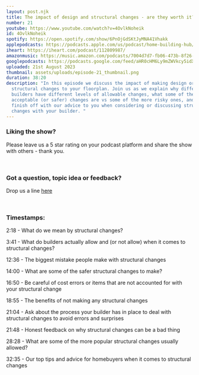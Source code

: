 ```yaml
---
layout: post.njk
title: The impact of design and structural changes - are they worth it?
number: 21
youtube: https://www.youtube.com/watch?v=4OvlkNoheik
id: 4OvlkNoheik
spotify: https://open.spotify.com/show/6PnOjGdSKtJyMNA41Vhakk
applepodcasts: https://podcasts.apple.com/us/podcast/home-building-hub/id1681936589
iheart: https://iheart.com/podcast/112809987/
amazonmusic: https://music.amazon.com/podcasts/7004d7d7-fb06-473b-8f26-8ce9992cac11
googlepodcasts: https://podcasts.google.com/feed/aHR0cHM6Ly9mZWVkcy5idXp6c3Byb3V0LmNvbS8yMTM5MTU1LnJzcw==
uploaded: 21st August 2023
thumbnail: assets/uploads/episode-21_thumbnail.png
duration: 38:20
description: "In this episode we discuss the impact of making design or
  structural changes to your floorplan. Join us as we explain why different
  builders have different levels of allowable changes, what some of the more
  acceptable (or safer) changes are vs some of the more risky ones, and we
  finish off with our advice to you when considering or discussing structural
  changes with your builder. "
---
```

### Liking the show?

Please leave us a 5 star rating on your podcast platform and share the show with others - thank you.

<br>

### Got a question, topic idea or feedback?

Drop us a line <a href="/contact" id="contact-us" target="_blank">here</a>

<br>

### Timestamps:

2:18 - What do we mean by structural changes? 

3:41 - What do builders actually allow and (or not allow) when it comes to structural changes?

12:36 - The biggest mistake people make with structural changes

14:00 - What are some of the safer structural changes to make?

16:50 - Be careful of cost errors or items that are not accounted for with your structural change

18:55 - The benefits of not making any structural changes 

21:04 - Ask about the process your builder has in place to deal with structural changes to avoid errors and surprises

21:48 - Honest feedback on why structural changes can be a bad thing

28:28 - What are some of the more popular structural changes usually allowed?

32:35 - Our top tips and advice for homebuyers when it comes to structural changes